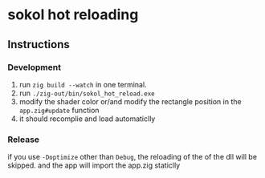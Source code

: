 # sokol hot reloading

## Instructions
### Development
1. run `zig build --watch` in one terminal.
2. run `./zig-out/bin/sokol_hot_reload.exe`
3. modify the shader color or/and modify the rectangle position in the `app.zig#update` function
4. it should recomplie and load automaticlly

### Release
if you use `-Doptimize` other than `Debug`, the reloading of the of the dll will be skipped.
and the app will import the app.zig staticlly

